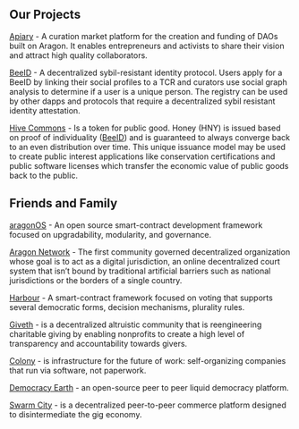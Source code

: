 ## Our Projects
[Apiary](https://github.com/1Hive/Apiary) - A curation market platform for the creation and funding of DAOs built on Aragon. It enables entrepreneurs and activists to share their vision and attract high quality collaborators.

[BeeID](https://github.com/1Hive/BeeID) - A decentralized sybil-resistant identity protocol. Users apply for a BeeID by linking their social profiles to a TCR and curators use social graph analysis to determine if a user is a unique person. The registry can be used by other dapps and protocols that require a decentralized sybil resistant identity attestation.

[Hive Commons](https://github.com/1Hive/Hive-Commons) - Is a token for public good. Honey (HNY) is issued based on proof of individuality ([BeeID](https://github.com/1Hive/BeeID)) and is guaranteed to always converge back to an even distribution over time. This unique issuance model may be used to create public interest applications like conservation certifications and public software licenses which transfer the economic value of public goods back to the public. 

## Friends and Family
[aragonOS](https://wiki.aragon.one/documentation/aragonOS/) - An open source smart-contract development framework focused on upgradability, modularity, and governance.

[Aragon Network](https://aragon.one/network/) - The first community governed decentralized organization whose goal is to act as a digital jurisdiction, an online decentralized court system that isn’t bound by traditional artificial barriers such as national jurisdictions or the borders of a single country.

[Harbour](https://www.harbourproject.io) - A smart-contract framework focused on voting that supports several democratic forms, decision mechanisms, plurality rules.

[Giveth](https://giveth.io) - is a decentralized altruistic community that is reengineering charitable giving by enabling nonprofits to create a high level of transparency and accountability towards givers.

[Colony](https://colony.io) - is infrastructure for the future of work: self-organizing companies that run via software, not paperwork.

[Democracy Earth](https://www.democracy.earth) - an open-source peer to peer liquid democracy platform.

[Swarm City](https://swarm.city) - is a decentralized peer-to-peer commerce platform designed to disintermediate the gig economy.
